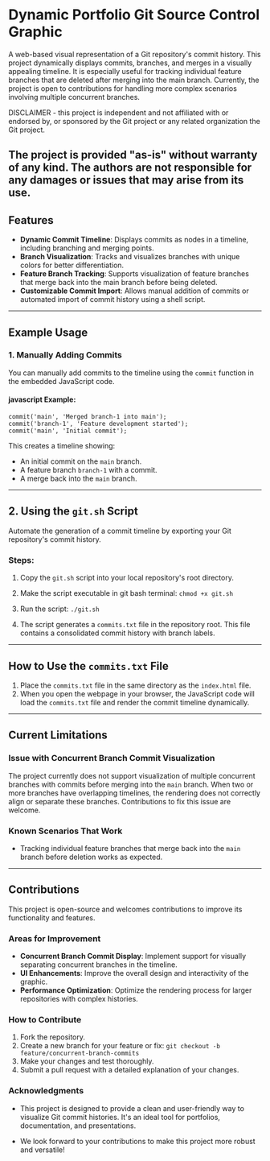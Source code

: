# Dynamic Portfolio Git Source Control Graphic

A web-based visual representation of a Git repository's commit history. This project dynamically displays commits, branches, and merges in a visually appealing timeline. It is especially useful for tracking individual feature branches that are deleted after merging into the main branch. Currently, the project is open to contributions for handling more complex scenarios involving multiple concurrent branches.

DISCLAIMER - this project is independent and not affiliated with or endorsed by, or sponsored by the Git project or any related organization the Git project.

The project is provided "as-is" without warranty of any kind. The authors are not responsible for any damages or issues that may arise from its use.
---

## Features

- **Dynamic Commit Timeline**: Displays commits as nodes in a timeline, including branching and merging points.
- **Branch Visualization**: Tracks and visualizes branches with unique colors for better differentiation.
- **Feature Branch Tracking**: Supports visualization of feature branches that merge back into the main branch before being deleted.
- **Customizable Commit Import**: Allows manual addition of commits or automated import of commit history using a shell script.

---

## Example Usage

### 1. **Manually Adding Commits**
You can manually add commits to the timeline using the `commit` function in the embedded JavaScript code.

#### javascript Example:
``` 
commit('main', 'Merged branch-1 into main');
commit('branch-1', 'Feature development started');
commit('main', 'Initial commit');
```

This creates a timeline showing:

- An initial commit on the `main` branch.
- A feature branch `branch-1` with a commit.
- A merge back into the `main` branch.

---

## 2. Using the `git.sh` Script

Automate the generation of a commit timeline by exporting your Git repository's commit history.

### Steps:
1. Copy the `git.sh` script into your local repository's root directory.
2. Make the script executable in git bash terminal: `chmod +x git.sh`

3. Run the script:
`./git.sh`

4. The script generates a `commits.txt` file in the repository root. This file contains a consolidated commit history with branch labels.

---

## How to Use the `commits.txt` File

1. Place the `commits.txt` file in the same directory as the `index.html` file.
2. When you open the webpage in your browser, the JavaScript code will load the `commits.txt` file and render the commit timeline dynamically.

---

## Current Limitations

### Issue with Concurrent Branch Commit Visualization
The project currently does not support visualization of multiple concurrent branches with commits before merging into the `main` branch. When two or more branches have overlapping timelines, the rendering does not correctly align or separate these branches. Contributions to fix this issue are welcome.

### Known Scenarios That Work
- Tracking individual feature branches that merge back into the `main` branch before deletion works as expected.

---

## Contributions

This project is open-source and welcomes contributions to improve its functionality and features.

### Areas for Improvement
- **Concurrent Branch Commit Display**: Implement support for visually separating concurrent branches in the timeline.
- **UI Enhancements**: Improve the overall design and interactivity of the graphic.
- **Performance Optimization**: Optimize the rendering process for larger repositories with complex histories.

### How to Contribute
1. Fork the repository.
2. Create a new branch for your feature or fix:
   `git checkout -b feature/concurrent-branch-commits`
3. Make your changes and test thoroughly.
4. Submit a pull request with a detailed explanation of your changes.

### Acknowledgments

- This project is designed to provide a clean and user-friendly way to visualize Git commit histories. It's an ideal tool for portfolios, documentation, and presentations.

- We look forward to your contributions to make this project more robust and versatile!